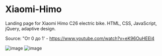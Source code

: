 # Xiaomi-Himo

Landing page for Xiaomi Himo C26 electric bike. HTML, CSS, JavaScript, jQuery, adaptive design.

Source: "От 0 до 1' - https://www.youtube.com/watch?v=eK96OuHEEl4

![image](https://user-images.githubusercontent.com/92364394/218473454-f0bf9090-9242-4566-817c-8184817c9703.png)
![image](https://user-images.githubusercontent.com/92364394/218473564-6822082d-414d-4292-bb11-f6a0ae17b183.png)
